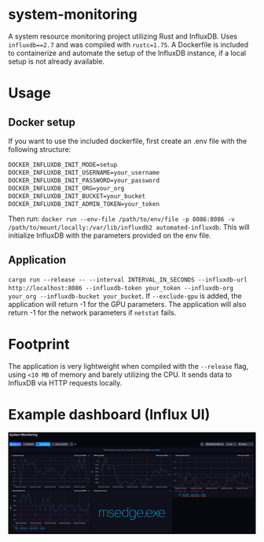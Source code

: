 # system-monitoring
A system resource monitoring project utilizing Rust and InfluxDB. Uses `influxdb==2.7` and was compiled with `rustc=1.75`. A Dockerfile is included to containerize and automate the setup of the InfluxDB instance, if a local setup is not already available. 

# Usage

## Docker setup
If you want to use the included dockerfile, first create an .env file with the following structure:

```
DOCKER_INFLUXDB_INIT_MODE=setup
DOCKER_INFLUXDB_INIT_USERNAME=your_username
DOCKER_INFLUXDB_INIT_PASSWORD=your_password
DOCKER_INFLUXDB_INIT_ORG=your_org
DOCKER_INFLUXDB_INIT_BUCKET=your_bucket
DOCKER_INFLUXDB_INIT_ADMIN_TOKEN=your_token
```

Then run:  `docker run --env-file /path/to/env/file -p 8086:8086 -v /path/to/mount/locally:/var/lib/influxdb2 automated-influxdb`. This will initialize InfluxDB with the parameters provided on the env file.

## Application
`cargo run --release -- --interval INTERVAL_IN_SECONDS --influxdb-url http://localhost:8086 --influxdb-token your_token --influxdb-org your_org --influxdb-bucket your_bucket`. If `--exclude-gpu` is added, the application will return -1 for the GPU parameters. The application will also return -1 for the network parameters if `netstat` fails. 

# Footprint

The application is very lightweight when compiled with the `--release` flag, using `<10 MB` of memory and barely utilizing the CPU. It sends data to InfluxDB via HTTP requests locally.  

# Example dashboard (Influx UI)
![Inlux UI Dashboard](https://github.com/ikeratzakis/system-monitoring/blob/main/images/dashboard.png?raw=true)
